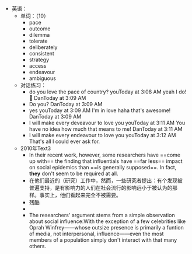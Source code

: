 - 英语：
	- 单词：（10）
		- pace
		- outcome
		- dilemma
		- tolerate
		- deliberately
		- consistent
		- strategy
		- access
		- endeavour
		- ambiguous
	- 对话练习：
		- do you love the pace of country?
		  youToday at 3:08 AM
		  yeah I do! 🙌
		  DanToday at 3:09 AM
		- Do you?
		  DanToday at 3:09 AM
		- yes
		  youToday at 3:09 AM
		  I'm in love haha that's awesome!
		  DanToday at 3:09 AM
		- I will make every deveavour to love you
		  youToday at 3:11 AM
		  You have no idea how much that means to me!
		  DanToday at 3:11 AM
		- I will make every endeavour to love you
		  youToday at 3:12 AM
		  That's all I could ever ask for.
	- 2010年Text3
		- In their recent work, however, some researchers have ==come up with== the finding that influentials have ==far less== impact on social epidemics than ==is generally supposed==. In fact, **they** don't seem to be required at all.
		- 在他们最近的（研究）工作中，然而，一些研究者提出：有个发现被普遍支持，是有影响力的人们在社会流行的影响远小于被认为的那样。事实上，他们看起来完全不被需要。
		- 残酷
		-
		- The researchers' argument stems from a simple observation about social influence:With the exception of a few celebrities like Oprah Winfrey——whose outsize presence is primarily a funtion of media, not interpersonal, influence——even the most members of a population simply don't interact with that many others.